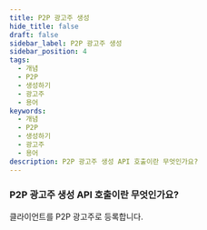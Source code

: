 ```yaml
---
title: P2P 광고주 생성
hide_title: false
draft: false
sidebar_label: P2P 광고주 생성
sidebar_position: 4
tags:
  - 개념
  - P2P
  - 생성하기
  - 광고주
  - 용어
keywords:
  - 개념
  - P2P
  - 생성하기
  - 광고주
  - 용어
description: P2P 광고주 생성 API 호출이란 무엇인가요?
---
```


### P2P 광고주 생성 API 호출이란 무엇인가요?

클라이언트를 P2P 광고주로 등록합니다.
